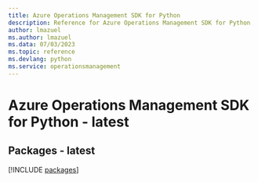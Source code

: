 ```yaml
---
title: Azure Operations Management SDK for Python
description: Reference for Azure Operations Management SDK for Python
author: lmazuel
ms.author: lmazuel
ms.data: 07/03/2023
ms.topic: reference
ms.devlang: python
ms.service: operationsmanagement
---
```

# Azure Operations Management SDK for Python - latest
## Packages - latest
[!INCLUDE [packages](operations-management-index.md)]